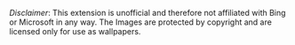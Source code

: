 *Disclaimer*: This extension is unofficial and therefore not affiliated with Bing or Microsoft in any way. 
The Images are protected by copyright and are licensed only for use as wallpapers.
